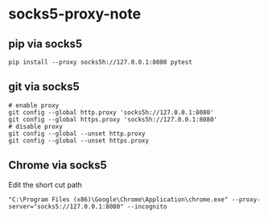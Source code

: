# socks5-proxy-note

## pip via socks5
``` console
pip install --proxy socks5h://127.0.0.1:8080 pytest
```

## git via socks5
``` console
# enable proxy
git config --global http.proxy 'socks5h://127.0.0.1:8080'
git config --global https.proxy 'socks5h://127.0.0.1:8080'
# disable proxy
git config --global --unset http.proxy
git config --global --unset https.proxy
```

## Chrome via socks5

Edit the short cut path
```console
"C:\Program Files (x86)\Google\Chrome\Application\chrome.exe" --proxy-server="socks5://127.0.0.1:8080" --incognito
```

